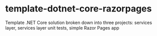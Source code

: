 # template-dotnet-core-razorpages
Template .NET Core solution broken down into three projects: services layer, services layer unit tests, simple Razor Pages app
